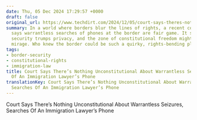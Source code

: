 ```yaml
---
date: Thu, 05 Dec 2024 17:29:57 +0000
draft: false
original_url: https://www.techdirt.com/2024/12/05/court-says-theres-nothing-unconstitutional-about-warrantless-seizures-searches-of-an-immigration-lawyers-phone/
summary: In a world where borders blur the lines of rights, a recent court ruling
  says warrantless searches of phones at the border are fair game. It seems national
  security trumps privacy, and the zone of constitutional freedom might just be a
  mirage. Who knew the border could be such a quirky, rights-bending playground?
tags:
- border-security
- constitutional-rights
- immigration-law
title: Court Says There’s Nothing Unconstitutional About Warrantless Seizures, Searches
  Of An Immigration Lawyer’s Phone
translationKey: Court Says There’s Nothing Unconstitutional About Warrantless Seizures,
  Searches Of An Immigration Lawyer’s Phone
---
```


Court Says There’s Nothing Unconstitutional About Warrantless Seizures, Searches Of An Immigration Lawyer’s Phone